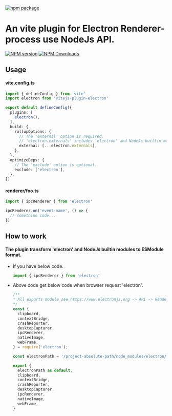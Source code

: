 [![npm package](https://nodei.co/npm/vitejs-plugin-electron.png?downloads=true&downloadRank=true&stars=true)](https://www.npmjs.com/package/vitejs-plugin-electron)

# An vite plugin for Electron Renderer-process use NodeJs API.

[![NPM version](https://img.shields.io/npm/v/vitejs-plugin-electron.svg?style=flat)](https://npmjs.org/package/vitejs-plugin-electron)
[![NPM Downloads](https://img.shields.io/npm/dm/vitejs-plugin-electron.svg?style=flat)](https://npmjs.org/package/vitejs-plugin-electron)

## Usage

#### vite.config.ts

  ```ts
  import { defineConfig } from 'vite'
  import electron from 'vitejs-plugin-electron'

  export default defineConfig({
    plugins: [
      electron(),
    ],
    build: {
      rollupOptions: {
        // The 'external' option is required.
        // 'electron.externals' includes 'electron' and NodeJs builtin modules.
        external: [...electron.externals],
      },
    },
    optimizeDeps: {
      // The 'exclude' option is optional.
      exclude: ['electron'],
    },
  })
  ```

#### renderer/foo.ts

  ```ts
  import { ipcRenderer } from 'electron'

  ipcRenderer.on('event-name', () => {
    // somethine code...
  })
  ```

## How to work

#### The plugin transform 'electron' and NodeJs builtin modules to ESModule format.

- If you have below code.

  ```ts
  import { ipcRenderer } from 'electron'
  ```

- Above code get below code when browser request 'electron'.

  ```ts
  /**
  * All exports module see https://www.electronjs.org -> API -> Renderer Process Modules
  */
  const {
    clipboard,
    contextBridge,
    crashReporter,
    desktopCapturer,
    ipcRenderer,
    nativeImage,
    webFrame,
  } = require('electron');

  const electronPath = '/project-absolute-path/node_modules/electron/dist/Electron.app/Contents/MacOS/Electron';

  export {
    electronPath as default,
    clipboard,
    contextBridge,
    crashReporter,
    desktopCapturer,
    ipcRenderer,
    nativeImage,
    webFrame,
  }

  ```
